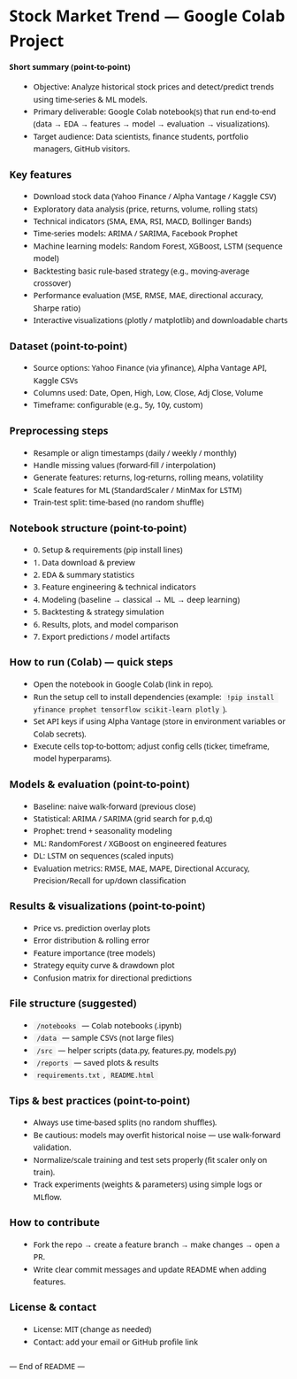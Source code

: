 <!doctype html>
<html lang="en">
<head>
  <meta charset="utf-8">
  <meta name="viewport" content="width=device-width,initial-scale=1">
  <title>Stock Market Trend — README</title>
  <style>
    body{font-family:system-ui,Segoe UI,Roboto,Helvetica,Arial,sans-serif;line-height:1.6;padding:28px;color:#111}
    h1{font-size:28px;margin-bottom:6px}
    h2{font-size:18px;margin-top:20px}
    code{background:#f4f4f4;padding:2px 6px;border-radius:4px}
    pre{background:#f8f8f8;padding:12px;border-radius:6px;overflow:auto}
    ul{margin:8px 0 16px 20px}
  </style>
</head>
<body>
  <h1>Stock Market Trend — Google Colab Project</h1>
  <p><strong>Short summary (point-to-point)</strong></p>
  <ul>
    <li>Objective: Analyze historical stock prices and detect/predict trends using time-series & ML models.</li>
    <li>Primary deliverable: Google Colab notebook(s) that run end-to-end (data → EDA → features → model → evaluation → visualizations).</li>
    <li>Target audience: Data scientists, finance students, portfolio managers, GitHub visitors.</li>
  </ul>

  <h2>Key features</h2>
  <ul>
    <li>Download stock data (Yahoo Finance / Alpha Vantage / Kaggle CSV)</li>
    <li>Exploratory data analysis (price, returns, volume, rolling stats)</li>
    <li>Technical indicators (SMA, EMA, RSI, MACD, Bollinger Bands)</li>
    <li>Time-series models: ARIMA / SARIMA, Facebook Prophet</li>
    <li>Machine learning models: Random Forest, XGBoost, LSTM (sequence model)</li>
    <li>Backtesting basic rule-based strategy (e.g., moving-average crossover)</li>
    <li>Performance evaluation (MSE, RMSE, MAE, directional accuracy, Sharpe ratio)</li>
    <li>Interactive visualizations (plotly / matplotlib) and downloadable charts</li>
  </ul>

  <h2>Dataset (point-to-point)</h2>
  <ul>
    <li>Source options: Yahoo Finance (via yfinance), Alpha Vantage API, Kaggle CSVs</li>
    <li>Columns used: Date, Open, High, Low, Close, Adj Close, Volume</li>
    <li>Timeframe: configurable (e.g., 5y, 10y, custom)</li>
  </ul>

  <h2>Preprocessing steps</h2>
  <ul>
    <li>Resample or align timestamps (daily / weekly / monthly)</li>
    <li>Handle missing values (forward-fill / interpolation)</li>
    <li>Generate features: returns, log-returns, rolling means, volatility</li>
    <li>Scale features for ML (StandardScaler / MinMax for LSTM)</li>
    <li>Train-test split: time-based (no random shuffle)</li>
  </ul>

  <h2>Notebook structure (point-to-point)</h2>
  <ul>
    <li>0. Setup & requirements (pip install lines)</li>
    <li>1. Data download & preview</li>
    <li>2. EDA & summary statistics</li>
    <li>3. Feature engineering & technical indicators</li>
    <li>4. Modeling (baseline → classical → ML → deep learning)</li>
    <li>5. Backtesting & strategy simulation</li>
    <li>6. Results, plots, and model comparison</li>
    <li>7. Export predictions / model artifacts</li>
  </ul>

  <h2>How to run (Colab) — quick steps</h2>
  <ul>
    <li>Open the notebook in Google Colab (link in repo).</li>
    <li>Run the setup cell to install dependencies (example: <code>!pip install yfinance prophet tensorflow scikit-learn plotly</code>).</li>
    <li>Set API keys if using Alpha Vantage (store in environment variables or Colab secrets).</li>
    <li>Execute cells top-to-bottom; adjust config cells (ticker, timeframe, model hyperparams).</li>
  </ul>

  <h2>Models & evaluation (point-to-point)</h2>
  <ul>
    <li>Baseline: naive walk-forward (previous close)</li>
    <li>Statistical: ARIMA / SARIMA (grid search for p,d,q)</li>
    <li>Prophet: trend + seasonality modeling</li>
    <li>ML: RandomForest / XGBoost on engineered features</li>
    <li>DL: LSTM on sequences (scaled inputs)</li>
    <li>Evaluation metrics: RMSE, MAE, MAPE, Directional Accuracy, Precision/Recall for up/down classification</li>
  </ul>

  <h2>Results & visualizations (point-to-point)</h2>
  <ul>
    <li>Price vs. prediction overlay plots</li>
    <li>Error distribution & rolling error</li>
    <li>Feature importance (tree models)</li>
    <li>Strategy equity curve & drawdown plot</li>
    <li>Confusion matrix for directional predictions</li>
  </ul>

  <h2>File structure (suggested)</h2>
  <ul>
    <li><code>/notebooks</code> — Colab notebooks (.ipynb)</li>
    <li><code>/data</code> — sample CSVs (not large files)</li>
    <li><code>/src</code> — helper scripts (data.py, features.py, models.py)</li>
    <li><code>/reports</code> — saved plots & results</li>
    <li><code>requirements.txt</code>, <code>README.html</code></li>
  </ul>

  <h2>Tips & best practices (point-to-point)</h2>
  <ul>
    <li>Always use time-based splits (no random shuffles).</li>
    <li>Be cautious: models may overfit historical noise — use walk-forward validation.</li>
    <li>Normalize/scale training and test sets properly (fit scaler only on train).</li>
    <li>Track experiments (weights & parameters) using simple logs or MLflow.</li>
  </ul>

  <h2>How to contribute</h2>
  <ul>
    <li>Fork the repo → create a feature branch → make changes → open a PR.</li>
    <li>Write clear commit messages and update README when adding features.</li>
  </ul>

  <h2>License & contact</h2>
  <ul>
    <li>License: MIT (change as needed)</li>
    <li>Contact: add your email or GitHub profile link</li>
  </ul>

  <p style="margin-top:22px">— End of README —</p>
</body>
</html>

